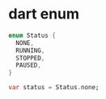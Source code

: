 # dart enum

```dart
enum Status {
  NONE,
  RUNNING,
  STOPPED,
  PAUSED,
}

var status = Status.none;
```
